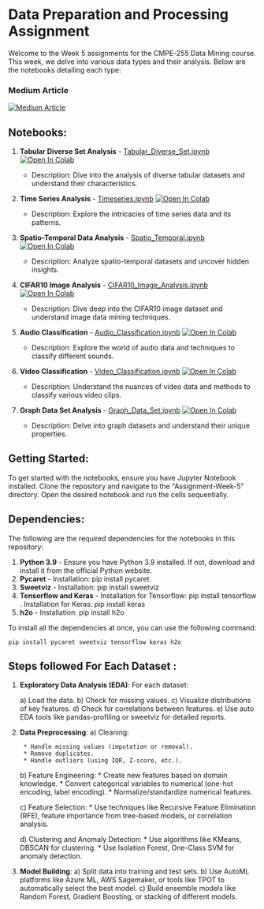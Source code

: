 # Data Preparation and Processing Assignment

Welcome to the Week 5 assignments for the CMPE-255 Data Mining course. This week, we delve into various data types and their analysis. Below are the notebooks detailing each type:

### Medium Article 
<a target="_blank" href="https://medium.com/@omkarnagarkar53/leveraging-gpt-4-for-rapid-data-science-analysis-a-comprehensive-dive-across-diverse-datasets-c95a71c5cfc6">
    <img src="https://cdn.iconscout.com/icon/free/png-512/medium-47-569287.png" alt="Medium Article">
</a>


## Notebooks:

1. **Tabular Diverse Set Analysis** - [Tabular_Diverse_Set.ipynb](a.Tabular_Diverse_Set.ipynb) [![Open In Colab](https://colab.research.google.com/assets/colab-badge.svg)](https://colab.research.google.com/github/omkarnagarkar55/CMPE-255---Data-Mining-Assignments/blob/main/Assignment-Week-5/a.Tabular_Diverse_Set.ipynb)
   - Description: Dive into the analysis of diverse tabular datasets and understand their characteristics.

2. **Time Series Analysis** - [Timeseries.ipynb](b.Timeseries.ipynb) [![Open In Colab](https://colab.research.google.com/assets/colab-badge.svg)](https://colab.research.google.com/github/omkarnagarkar55/CMPE-255---Data-Mining-Assignments/blob/main/Assignment-Week-5/b.Timeseries.ipynb)
   - Description: Explore the intricacies of time series data and its patterns.

3. **Spatio-Temporal Data Analysis** - [Spatio_Temporal.ipynb](c.Spatio_Temporal.ipynb) [![Open In Colab](https://colab.research.google.com/assets/colab-badge.svg)](https://colab.research.google.com/github/omkarnagarkar55/CMPE-255---Data-Mining-Assignments/blob/main/Assignment-Week-5/c.Spatio_Temporal.ipynb)
   - Description: Analyze spatio-temporal datasets and uncover hidden insights.

4. **CIFAR10 Image Analysis** - [CIFAR10_Image_Analysis.ipynb](d.CIFAR10_Image_Analysis.ipynb) [![Open In Colab](https://colab.research.google.com/assets/colab-badge.svg)](https://colab.research.google.com/github/omkarnagarkar55/CMPE-255---Data-Mining-Assignments/blob/main/Assignment-Week-5/d.CIFAR10_Image_Analysis.ipynb)
   - Description: Dive deep into the CIFAR10 image dataset and understand image data mining techniques.

5. **Audio Classification** - [Audio_Classification.ipynb](e.Audio_Classification.ipynb) [![Open In Colab](https://colab.research.google.com/assets/colab-badge.svg)](https://colab.research.google.com/github/omkarnagarkar55/CMPE-255---Data-Mining-Assignments/blob/main/Assignment-Week-5/e.Audio_Classification.ipynb)
   - Description: Explore the world of audio data and techniques to classify different sounds.

6. **Video Classification** - [Video_Classification.ipynb](f.Video_Classification.ipynb) [![Open In Colab](https://colab.research.google.com/assets/colab-badge.svg)](https://colab.research.google.com/github/omkarnagarkar55/CMPE-255---Data-Mining-Assignments/blob/main/Assignment-Week-5/f.Video_Classification.ipynb)
   - Description: Understand the nuances of video data and methods to classify various video clips.

7. **Graph Data Set Analysis** - [Graph_Data_Set.ipynb](g.Graph_Data_Set.ipynb) [![Open In Colab](https://colab.research.google.com/assets/colab-badge.svg)](https://colab.research.google.com/github/omkarnagarkar55/CMPE-255---Data-Mining-Assignments/blob/main/Assignment-Week-5/g.Graph_Data_Set.ipynb)
   - Description: Delve into graph datasets and understand their unique properties.

## Getting Started:

To get started with the notebooks, ensure you have Jupyter Notebook installed. Clone the repository and navigate to the "Assignment-Week-5" directory. Open the desired notebook and run the cells sequentially.

## Dependencies:

The following are the required dependencies for the notebooks in this repository:

1. **Python 3.9** - Ensure you have Python 3.9 installed. If not, download and install it from the official Python website.
2. **Pycaret** - Installation: pip install pycaret.
3. **Sweetviz** - Installation: pip install sweetviz
4. **Tensorflow and Keras** - Installation for Tensorflow: pip install tensorflow . Installation for Keras: pip install keras
5. **h2o** - Installation: pip install h2o

To install all the dependencies at once, you can use the following command:
```
pip install pycaret sweetviz tensorflow keras h2o
```

## Steps followed For Each Dataset :

1. **Exploratory Data Analysis (EDA)**:
    For each dataset:
    
    a) Load the data.
    b) Check for missing values.
    c) Visualize distributions of key features.
    d) Check for correlations between features.
    e) Use auto EDA tools like pandas-profiling or sweetviz for detailed reports.

2. **Data Preprocessing**:
    a) Cleaning:
    
        * Handle missing values (imputation or removal).
        * Remove duplicates.
        * Handle outliers (using IQR, Z-score, etc.).
    
    b) Feature Engineering:
        * Create new features based on domain knowledge.
        * Convert categorical variables to numerical (one-hot encoding, label encoding).
        * Normalize/standardize numerical features.
    
    c) Feature Selection:
        * Use techniques like Recursive Feature Elimination (RFE), feature importance from tree-based models, or correlation analysis.
        
    d) Clustering and Anomaly Detection:
        * Use algorithms like KMeans, DBSCAN for clustering.
        * Use Isolation Forest, One-Class SVM for anomaly detection.
    
3. **Model Building**:
    a) Split data into training and test sets.
    b) Use AutoML platforms like Azure ML, AWS Sagemaker, or tools like TPOT to automatically select the best model.
    c) Build ensemble models like Random Forest, Gradient Boosting, or stacking of different models.
